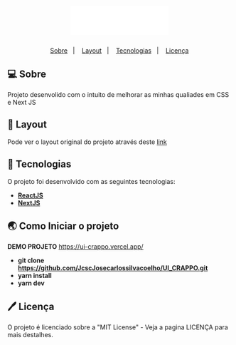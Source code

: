 <h1 align="center">
  <img alt="crappo" title="crappo" src="public/lOGO.svg" width="220px" />
</h1>

<p align="center">
 <a href="#-about">Sobre</a>&nbsp;&nbsp;&nbsp;|&nbsp;&nbsp;&nbsp; 
 <a href="#-layout">Layout</a>&nbsp;&nbsp;&nbsp;|&nbsp;&nbsp;&nbsp;
 <a href="#-tech">Tecnologias</a>&nbsp;&nbsp;&nbsp;|&nbsp;&nbsp;&nbsp;
 <a href="#-license">Licença</a>
</p>



## 💻 Sobre

Projeto desenvolido com o intuito de melhorar as minhas qualiades em CSS e Next JS
## 🎨 Layout

<pd>
  Pode ver o layout original do projeto através deste <a href="https://dribbble.com/shots/15067925--Freebie-CRAPPO-Cryptocurrency-Website">link</a>
</p>

## 🚀 Tecnologias

O projeto foi desenvolvido com as seguintes tecnologias:

- **[ReactJS](https://developer.mozilla.org/en-US/docs/Glossary/HTML)**
- **[NextJS](https://sass-lang.com/documentation/syntax)**



## 🌏 Como Iniciar o projeto
  **DEMO PROJETO**
   https://ui-crappo.vercel.app/
  
- **git clone https://github.com/JcscJosecarlossilvacoelho/UI_CRAPPO.git**
- **yarn install**
- **yarn dev**


## 🖊️ Licença

O projeto é licenciado sobre a "MIT License" - Veja a pagina LICENÇA para mais destalhes.
